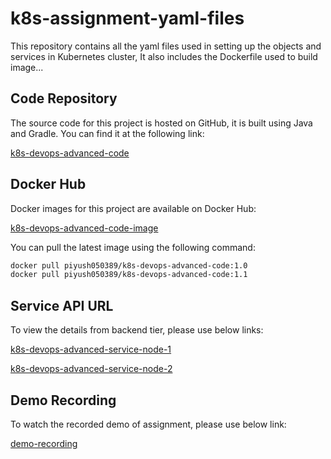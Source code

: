 # k8s-assignment-yaml-files
This repository contains all the yaml files used in setting up the objects and services in Kubernetes cluster, It also includes the Dockerfile used to build image...

## Code Repository

The source code for this project is hosted on GitHub, it is built using Java and Gradle. You can find it at the following link:

[k8s-devops-advanced-code](https://github.com/piyush5989/k8s-devops-advanced-code)

## Docker Hub

Docker images for this project are available on Docker Hub:

[k8s-devops-advanced-code-image](https://hub.docker.com/repository/docker/piyush050389/k8s-devops-advanced-code/general)

You can pull the latest image using the following command:

```bash
docker pull piyush050389/k8s-devops-advanced-code:1.0
docker pull piyush050389/k8s-devops-advanced-code:1.1
```

## Service API URL

To view the details from backend tier, please use below links:

[k8s-devops-advanced-service-node-1](http://35.224.66.2:30080/records)

[k8s-devops-advanced-service-node-2](http://34.66.54.97:30080/records)

## Demo Recording

To watch the recorded demo of assignment, please use below link:

[demo-recording](https://nagarro-my.sharepoint.com/:v:/r/personal/piyush_yadav_nagarro_com/Documents/Recording-20240602_163306.webm?csf=1&web=1&e=Uf1zJ7&nav=eyJwbGF5YmFja09wdGlvbnMiOnt9LCJyZWZlcnJhbEluZm8iOnsicmVmZXJyYWxBcHAiOiJTdHJlYW1XZWJBcHAiLCJyZWZlcnJhbE1vZGUiOiJtaXMiLCJyZWZlcnJhbFZpZXciOiJwb3N0cm9sbC1jb3B5bGluayIsInJlZmVycmFsUGxheWJhY2tTZXNzaW9uSWQiOiIwZWUwYzFhZS04OTAwLTQ2MjUtYjk2OC1hMWMyYzAwOWRlNzIifX0%3D)

